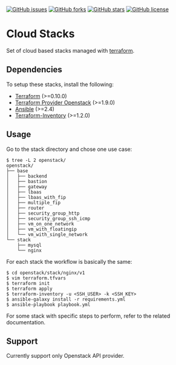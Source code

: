 [![GitHub issues](https://img.shields.io/github/issues/rasta-rocket/cloud-stacks.svg)](https://github.com/rasta-rocket/cloud-stacks/issues)
[![GitHub forks](https://img.shields.io/github/forks/rasta-rocket/cloud-stacks.svg)](https://github.com/rasta-rocket/cloud-stacks/network)
[![GitHub stars](https://img.shields.io/github/stars/rasta-rocket/cloud-stacks.svg)](https://github.com/rasta-rocket/cloud-stacks/stargazers)
[![GitHub license](https://img.shields.io/github/license/rasta-rocket/cloud-stacks.svg)](https://github.com/rasta-rocket/cloud-stacks/blob/master/LICENSE)

# Cloud Stacks
Set of cloud based stacks managed with [terraform](https://www.terraform.io/).

## Dependencies
To setup these stacks, install the following:
* [Terraform](https://www.terraform.io/) (>=0.10.0)
* [Terraform Provider Openstack](https://www.terraform.io/docs/providers/openstack/index.html) (>=1.9.0)
* [Ansible](https://www.ansible.com/) (>=2.4)
* [Terraform-Inventory](https://github.com/rasta-rocket/terraform-inventory) (>=1.2.0)

## Usage
Go to the stack directory and chose one use case:

```
$ tree -L 2 openstack/
openstack/
├── base
│   ├── backend
│   ├── bastion
│   ├── gateway
│   ├── lbaas
│   ├── lbaas_with_fip
│   ├── multiple_fip
│   ├── router
│   ├── security_group_http
│   ├── security_group_ssh_icmp
│   ├── vm_on_one_network
│   ├── vm_with_floatingip
│   └── vm_with_single_network
└── stack
    ├── mysql
    └── nginx

```

For each stack the workflow is basically the same:

```
$ cd openstack/stack/nginx/v1
$ vim terraform.tfvars
$ terraform init
$ terraform apply
$ terraform-inventory -u <SSH_USER> -k <SSH_KEY>
$ ansible-galaxy install -r requirements.yml
$ ansible-playbook playbook.yml
```

For some stack with specific steps to perform, refer to the related documentation.

## Support
Currently support only Openstack API provider.

